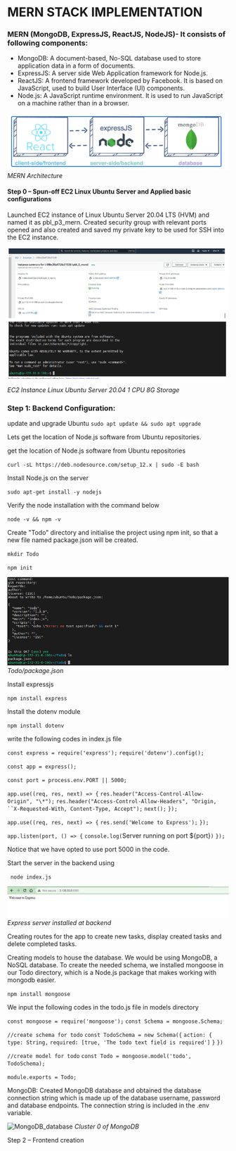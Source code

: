 # MERN STACK IMPLEMENTATION

### MERN (MongoDB, ExpressJS, ReactJS, NodeJS)- It consists of following components:
- MongoDB: A document-based, No-SQL database used to store application data in a form of documents.
- ExpressJS: A server side Web Application framework for Node.js.
- ReactJS: A frontend framework developed by Facebook. It is based on JavaScript, used to build User Interface (UI) components.
- Node.js: A JavaScript runtime environment. It is used to run JavaScript on a machine rather than in a browser.

![MERN Archictecture](./images/mern_hld.PNG)
*MERN Architecture*

#### Step 0 – Spun-off EC2 Linux Ubuntu Server and Applied basic configurations

Launched EC2 instance of Linux Ubuntu Server 20.04 LTS (HVM) and named it as pbl_p3_mern. Created security group with relevant ports opened and also created and saved my private key to be used for SSH into the EC2 instance.

![EC2 Machine](./images/EC2.PNG)

*EC2 Instance Linux Ubuntu Server 20.04 1 CPU 8G Storage*

### Step 1: Backend Configuration:

update and upgrade Ubuntu
`sudo apt update && sudo apt upgrade`

Lets get the location of Node.js software from Ubuntu repositories.

get the location of Node.js software from Ubuntu repositories

`curl -sL https://deb.nodesource.com/setup_12.x | sudo -E bash`

Install Node.js on the server 

`sudo apt-get install -y nodejs`

Verify the node installation with the command below

`node -v && npm -v`

Create "Todo" directory and initialise the project using npm init, so that a new file named package.json will be created.

`mkdir Todo`

`npm init`


![Todo/](./images/Todo_directory.PNG)
*Todo/package.json*


Install expressjs

`npm install express`

Install the dotenv module

`npm install dotenv `

write the following codes in index.js file

`const express = require('express');`
`require('dotenv').config();`

`const app = express();`

`const port = process.env.PORT || 5000;`

`app.use((req, res, next) => {`
`res.header("Access-Control-Allow-Origin", "\*");`
`res.header("Access-Control-Allow-Headers", "Origin, ``X-Requested-With, Content-Type, Accept");`
`next();`
`});`

`app.use((req, res, next) => {`
`res.send('Welcome to Express');`
`});`

`app.listen(port, () => {`
`console.log(`Server running on port ${port}`)`
`});`

Notice that we have opted to use port 5000 in the code.

Start the server in the backend using

` node index.js`

![Express_running](./images/Express_server.PNG)
*Express server installed at backend*

Creating routes for the app to create new tasks, display created tasks and delete completed tasks.

Creating models to house the database. We would be using MongoDB, a NoSQL database. To create the needed schema, we installed mongoose in our Todo directory, which is a Node.js package that makes working with mongodb easier.

`npm install mongoose`

We input the following codes in the todo.js file in models directory

`const mongoose = require('mongoose');`
`const Schema = mongoose.Schema;`

`//create schema for todo`
`const TodoSchema = new Schema({`
`action: {`
`type: String,`
`required: [true, 'The todo text field is required']`
`}`
`})`

`//create model for todo`
`const Todo = mongoose.model('todo', TodoSchema);`

`module.exports = Todo;`

MongoDB:
Created MongoDB database and obtained the database connection string which is made up of the database username, password and database endpoints. The connection string is included in the .env variable.

![MongoDB_database](./MongoDB_instance.PNG)
*Cluster 0 of MongoDB*

Step 2 – Frontend creation